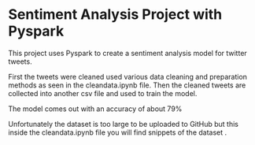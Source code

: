 
# Sentiment Analysis Project with Pyspark

This project uses Pyspark to create a sentiment analysis model for twitter tweets. 

First the tweets were cleaned used various data cleaning and preparation methods as seen in the cleandata.ipynb file. Then the cleaned tweets are collected into another csv file and used to train the model.

The model comes out with an accuracy of about 79%

Unfortunately the dataset is too large to be uploaded to GitHub but this inside the cleandata.ipynb file you will find snippets of the dataset .

